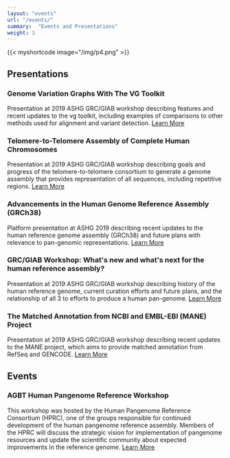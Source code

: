 ```yaml
---
layout: "events"
url: "/events/"
summary:  "Events and Presentations"
weight: 3
---
```

{{< myshortcode image="/img/p4.png" >}}

## Presentations

### Genome Variation Graphs With The VG Toolkit
Presentation at 2019 ASHG GRC/GIAB workshop describing features and recent updates to the vg toolkit, including examples of comparisons to other methods used for alignment and variant detection.
[Learn More](https://www.slideshare.net/GenomeRef/genome-variation-graphs-with-the-vg-toolkit)

### Telomere-to-Telomere Assembly of Complete Human Chromosomes
Presentation at 2019 ASHG GRC/GIAB workshop describing goals and progress of the telomere-to-telomere consortium to generate a genome assembly that provides representation of all sequences, including repetitive regions.
[Learn More](https://www.slideshare.net/GenomeRef/telomeretotelomere-assembly-of-a-complete-human-chromosomes)

### Advancements in the Human Genome Reference Assembly (GRCh38)
Platform presentation at ASHG 2019 describing recent updates to the human reference genome assembly (GRCh38) and future plans with relevance to pan-genomic representations.
[Learn More](https://www.slideshare.net/GenomeRef/advancements-in-the-human-genome-reference-assembly-grch38)

### GRC/GIAB Workshop: What's new and what's next for the human reference assembly?
Presentation at 2019 ASHG GRC/GIAB workshop describing history of the human reference genome, current curation efforts and future plans, and the relationship of all 3 to efforts to produce a human pan-genome.
[Learn More](https://www.slideshare.net/GenomeRef/whats-new-and-whats-next-for-the-human-reference-assembly-189268379)

### The Matched Annotation from NCBI and EMBL-EBI (MANE) Project
Presentation at 2019 ASHG GRC/GIAB workshop describing recent updates to the MANE project, which aims to provide matched annotation from RefSeq and GENCODE.
[Learn More](https://www.slideshare.net/GenomeRef/the-matched-annotation-from-ncbi-and-emblebi-mane-project)

## Events
### AGBT Human Pangenome Reference Workshop
This workshop was hosted by the Human Pangenome Reference Consortium (HPRC), one of the groups responsible for continued development of the human pangenome reference assembly. Members of the HPRC will discuss the strategic vision for implementation of pangenome resources and update the scientific community about expected improvements in the reference genome. 
[Learn More](/event1/)
